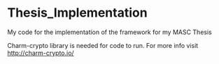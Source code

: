 # Thesis_Implementation
My code for the implementation of the framework for my MASC Thesis

Charm-crypto library is needed for code to run. For more info visit http://charm-crypto.io/
